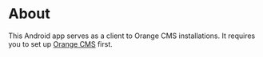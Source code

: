 # About

This Android app serves as a client to Orange CMS installations.
It requires you to set up [Orange CMS](http://src.orangecms.org/) 
first.
